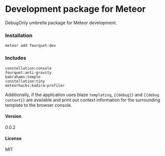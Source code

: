 # Development package for Meteor

DebugOnly umbrella package for Meteor development.

### Installation

    meteor add fourquet:dev

### Includes

    constellation:console
    fourquet:anti-gravity
    babrahams:temple
    constellation:tiny
    meteorhacks:kadira-profiler

Additionally, if the application uses blaze `templating`, `{{debug}}` and `{{debug context}}` are available and print out context information for the surrounding template to the browser console.

#### Version
0.0.2

#### License
MIT
